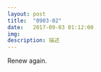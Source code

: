 ```yaml
---
layout: post
title:  "0903-02"
date:   2017-09-03 01:12:00
img: 
description: 描述
---
```


Renew again.

